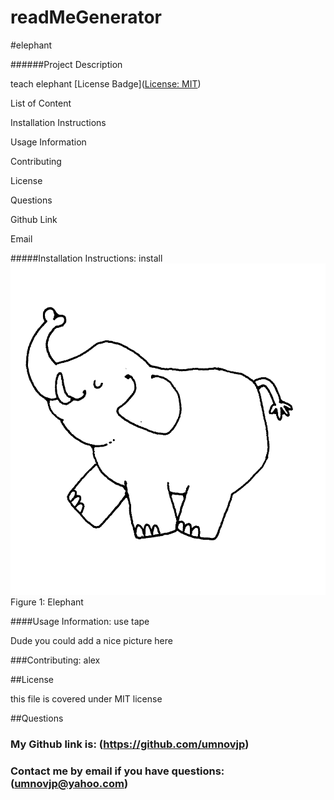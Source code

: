# readMeGenerator
#elephant

######Project Description

teach elephant [License Badge]([License: MIT](https://img.shields.io/badge/License-MIT-yellow.svg))


List of Content
    
Installation Instructions
    
Usage Information
    
Contributing
    
License
    
Questions
        
Github Link
        
Email

#####Installation Instructions: 
install
![First image](/Images/image1.jpg)
Figure 1: Elephant 

####Usage Information: 
use tape

Dude you could add a nice picture here

###Contributing: alex

##License

this file is covered under MIT license

##Questions
### My Github link is: (https://github.com/umnovjp)
### Contact me by email if you have questions: (umnovjp@yahoo.com)
